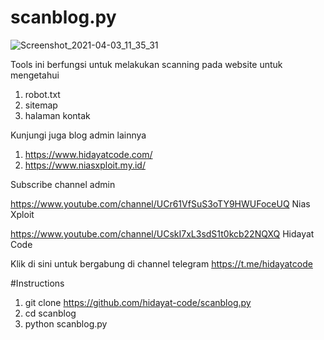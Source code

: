 # scanblog.py
![Screenshot_2021-04-03_11_35_31](https://user-images.githubusercontent.com/48172784/113468601-4ed92100-9471-11eb-9701-9a121bc393ad.png)

Tools ini berfungsi untuk melakukan scanning pada website untuk mengetahui 
1. robot.txt
2. sitemap
3. halaman kontak

Kunjungi juga blog admin lainnya 
1. https://www.hidayatcode.com/
2. https://www.niasxploit.my.id/

Subscribe channel admin 

https://www.youtube.com/channel/UCr61VfSuS3oTY9HWUFoceUQ Nias Xploit




https://www.youtube.com/channel/UCskI7xL3sdS1t0kcb22NQXQ Hidayat Code


Klik di sini untuk bergabung di channel telegram https://t.me/hidayatcode

#Instructions

1. git clone https://github.com/hidayat-code/scanblog.py
2. cd scanblog
3. python scanblog.py


